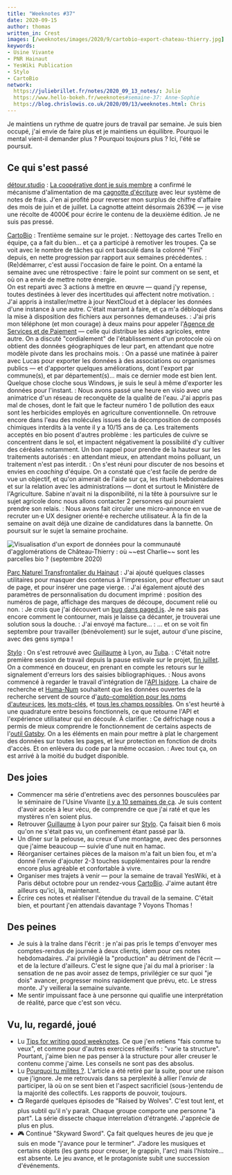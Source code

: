```yaml
---
title: "Weeknotes #37"
date: 2020-09-15
author: thomas
written_in: Crest
images: [/weeknotes/images/2020/9/cartobio-export-chateau-thierry.jpg]
keywords:
- Usine Vivante
- PNR Hainaut
- YesWiki Publication
- Stylo
- CartoBio
network:
  https://juliebrillet.fr/notes/2020_09_13_notes/: Julie
  https://www.hello-bokeh.fr/weeknotes#semaine-37: Anne-Sophie
  https://blog.chrislowis.co.uk/2020/09/13/weeknotes.html: Chris
---
```


Je maintiens un rythme de quatre jours de travail par semaine. Je suis bien occupé, j'ai envie de faire plus et je maintiens un équilibre. Pourquoi le mental vient-il demander plus ? Pourquoi toujours plus ? Ici, l'été se poursuit.

<!--more-->

## Ce qui s'est passé

[détour.studio]
: [La coopérative dont je suis membre](https://solstice.coop) a confirmé le mécanisme d'alimentation de ma [cagnotte d'écriture](https://opencollective.com/nodebook) avec leur système de notes de frais. J'en ai profité pour reverser mon surplus de chiffre d'affaire des mois de juin et de juillet. La cagnotte atteint désormais 2639€ — je vise une récolte de 4000€ pour écrire le contenu de la deuxième édition. Je ne suis pas pressé.

[CartoBio]
: Trentième semaine sur le projet.
: Nettoyage des cartes Trello en équipe, ça a fait du bien… et ça a participé à remotiver les troupes. Ça se voit avec le nombre de tâches qui ont basculé dans la colonné "Fini" depuis, en nette progression par rapport aux semaines précédentes.
: (Re)démarrer, c'est aussi l'occasion de faire le point. On a entamé la semaine avec une rétrospective : faire le point sur comment on se sent, et où on a envie de mettre notre énergie.<br>
On est reparti avec 3 actions à mettre en œuvre — quand j'y repense, toutes destinées à lever des incertitudes qui affectent notre motivation.
: J'ai appris à installer/mettre à jour NextCloud et à déplacer les données d'une instance à une autre. C'était marrant à faire, et ça m'a débloqué dans la mise à disposition des fichiers aux personnes demandeuses.
: J'ai pris mon téléphone (et mon courage) à deux mains pour appeler l'[Agence de Services et de Paiement](https://www.asp-public.fr/) — celle qui distribue les aides agricoles, entre autre. On a discuté "cordialement" de l'établissement d'un protocole où on obtient des données géographiques de leur part, en attendant que notre modèle pivote dans les prochains mois.
: On a passé une matinée à pairer avec Lucas pour exporter les données à des associations ou organismes publics — et d'apporter quelques améliorations, dont l'export par commune(s), et par département(s)… mais ce dernier mode est bien lent. Quelque chose cloche sous Windows, je suis le seul à même d'exporter les données pour l'instant.
: Nous avons passé une heure en visio avec une animatrice d'un réseau de reconquête de la qualité de l'eau. J'ai appris pas mal de choses, dont le fait que le facteur numéro 1 de pollution des eaux sont les herbicides employés en agriculture conventionnelle. On retrouve encore dans l'eau des molécules issues de la décomposition de composés chimiques interdits à la vente il y a 10/15 ans de ça. Les traitements acceptés en bio posent d'autres problème : les particules de cuivre se concentrent dans le sol, et impactent négativement la possibilité d'y cultiver des céréales notamment. Un bon rappel pour prendre de la hauteur sur les traitements autorisés : en attendant mieux, en attendant moins polluant, un traitement n'est pas interdit.
: On s'est réuni pour discuter de nos besoins et envies en _coaching_ d'équipe. On a constaté que c'est facile de perdre de vue un objectif, et qu'on aimerait de l'aide sur ça, les rituels hebdomadaires et sur la relation avec les administrations — dont et surtout le Ministère de l'Agriculture. Sabine n'avait ni la disponibilité, ni la tête à poursuivre sur le sujet agricole donc nous allons contacter 2 personnes qui pourraient prendre son relais.
: Nous avons fait circuler une micro-annonce en vue de recruter un·e UX designer orienté·e recherche utilisateur. À la fin de la semaine on avait déjà une dizaine de candidatures dans la bannette. On poursuit sur le sujet la semaine prochaine.

![](/weeknotes/images/2020/9/cartobio-export-chateau-thierry.jpg "Visualisation d'un export de données pour la communauté d'agglomérations de Château-Thierry : où ~~est Charlie~~ sont les parcelles bio ? (septembre 2020)")

[Parc Naturel Transfrontalier du Hainaut]
: J'ai ajouté quelques classes utilitaires pour masquer des contenus à l'impression, pour effectuer un saut de page, et pour insérer une page vierge.
: J'ai également ajouté des paramètres de personnalisation du document imprimé : position des numéros de page, affichage des marques de découpe, document relié ou non.
: Je crois que j'ai découvert un [bug dans paged.js](https://gitlab.pagedmedia.org/tools/pagedjs/issues/244). Je ne sais pas encore comment le contourner, mais je laisse ça décanter, je trouverai une solution sous la douche.
: J'ai envoyé ma facture…
: … et on se voit fin septembre pour travailler (bénévolement) sur le sujet, autour d'une piscine, avec des gens sympa !

[Stylo]
: On s'est retrouvé avec [Guillaume] à Lyon, au [Tuba](http://www.tuba-lyon.com/).
: C'était notre première session de travail depuis la pause estivale sur le projet, [fin juillet](/weeknotes/30-31-32/). On a commencé en douceur, en prenant en compte les retours sur le signalement d'erreurs lors des saisies bibliographiques.
: Nous avons commencé à regarder le travail d'intégration de l'[API Isidore](https://isidore.science/api). La chaire de recherche et [Huma-Num](https://www.huma-num.fr/) souhaitent que les données ouvertes de la recherche servent de source d'[auto-complétion pour les noms d'auteur·ices](https://github.com/EcrituresNumeriques/stylo/issues/190), [les mots-clés](https://github.com/EcrituresNumeriques/stylo/issues/191), et [tous les champs possibles](https://github.com/EcrituresNumeriques/stylo/issues/219). On s'est heurté à une quadrature entre besoins fonctionnels, ce que retourne l'API et l'expérience utilisateur qui en découle. À clarifier.
: Ce défrichage nous a permis de mieux comprendre le fonctionnement de certains aspects de l'[outil Gatsby](https://www.gatsbyjs.org/). On a les éléments en main pour mettre à plat le chargement des données sur toutes les pages, et leur protection en fonction de droits d'accès. Et on enlèvera du code par la même occasion.
: Avec tout ça, on est arrivé à la moitié du budget disponible.

## Des joies

- Commencer ma série d'entretiens avec des personnes bousculées par le séminaire de l'Usine Vivante [il y a 10 semaines de ça](/weeknotes/27/). Je suis content d'avoir accès à leur vécu, de comprendre ce que j'ai raté et que les mystères n'en soient plus.
- Retrouver [Guillaume] à Lyon pour pairer sur [Stylo]. Ça faisait bien 6 mois qu'on ne s'était pas vu, un confinement étant passé par là.
- Un dîner sur la pelouse, au creux d'une montagne, avec des personnes que j'aime beaucoup — suivie d'une nuit en hamac.
- Réorganiser certaines pièces de la maison m'a fait un bien fou, et m'a donné l'envie d'ajouter 2-3 touches supplémentaires pour la rendre encore plus agréable et confortable à vivre.
- Organiser mes trajets à venir — pour la semaine de travail YesWiki, et à Paris début octobre pour un rendez-vous [CartoBio]. J'aime autant être ailleurs qu'ici, là, maintenant.
- Écrire ces notes et réaliser l'étendue du travail de la semaine. C'était bien, et pourtant j'en attendais davantage ? Voyons Thomas !

## Des peines

- Je suis à la traîne dans l'écrit : je n'ai pas pris le temps d'envoyer mes comptes-rendus de journée à deux clients, idem pour ces notes hebdomadaires. J'ai privilégié la "production" au détriment de l'écrit — et de la lecture d'ailleurs. C'est le signe que j'ai du mal à prioriser : la sensation de ne pas avoir assez de temps, privilégier ce sur quoi "je dois" avancer, progresser moins rapidement que prévu, etc. Le stress monte. J'y veillerai la semaine suivante.
- Me sentir impuissant face à une personne qui qualifie une interprétation de réalité, parce que c'est son vécu.

## Vu, lu, regardé, joué

- Lu [Tips for writing good weeknotes](https://gilest.org/2020/tips-for-writing-good-weeknotes/). Ce que j'en retiens "fais comme tu veux", et comme pour d'autres exercices réflexifs : "varie ta structure". Pourtant, j'aime bien ne pas penser à la structure pour aller creuser le contenu comme j'aime. Les conseils ne sont pas des absolus.
- Lu [Pourquoi tu milites ?](http://maiadereva.net/pourquoi-tu-milites/). L'article a été retiré par la suite, pour une raison que j'ignore. Je me retrouvais dans sa perplexité à allier l'_envie de_ participer, là où on se sent bien et l'aspect sacrificiel (sous-)entendu de la majorité des collectifs. Les rapports de pouvoir, toujours.
- 📺 Regardé quelques épisodes de "Raised by Wolves". C'est tout lent, et plus subtil qu'il n'y parait. Chaque groupe comporte une personne "à part". La série dissecte chaque interrelation d'étrangeté. J'apprécie de plus en plus.
- 🎮 Continué "Skyward Sword". Ça fait quelques heures de jeu que je suis en mode "j'avance pour le terminer". J'adore les musiques et certains objets (les gants pour creuser, le grappin, l'arc) mais l'histoire… est absente. Le jeu avance, et le protagoniste subit une succession d'événements.

[détour.studio]: /
[Stylo]: https://github.com/EcrituresNumeriques/stylo
[Jardins Nourriciers]: https://www.lesjardinsnourriciers.com/
[CartoBio]: https://cartobio.org/
[Usine Vivante]: https://www.usinevivante.org
[paged.js]: https://www.pagedjs.org/
[Parc Naturel Transfrontalier du Hainaut]: https://www.pnth-terreenaction.org

[Noémie]: https://noemiegirard.co
[Mélina]: http://melinacoaching.com/
[Anne-Sophie]: https://hello-bokeh.fr
[Guillaume]: https://www.yuzutech.fr/
[Claire]: https://www.lassembleuse.fr/
[Antoine]: https://www.quaternum.net/
[Alexandre]: https://apollonet.fr/
